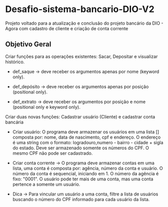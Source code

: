 # Desafio-sistema-bancario-DIO-V2

Projeto voltado para a atualização e conclusão do projeto bancário da DIO - Agora com cadastro de cliente e criação de conta corrente

## Objetivo Geral

Criar funções para as operações existentes: Sacar, Depositar e visualizar histórico.

* def_saque -> deve receber os argumentos apenas por nome (keyword only).

* def_depósito -> deve receber os argumentos apenas por posição (positional only).

* def_extrato -> deve receber os argumentos por posição e nome (positional only e keyword only).

Criar duas novas funções: Cadastrar usuário (Cliente) e cadastrar conta bancária

* Criar usuário: O programa deve armazenar os usuários em uma lista [] composta por: nome, data de nascimento, cpf e endereço. O endereço é uma string com o formato: logradouro,numero - bairro - cidade + sigla do estado. Deve ser armazenado somente os números do CPF. O mesmo CPF não pode ser cadastrado.

* Criar conta corrente -> O programa deve armazenar contas em uma lista, uma conta é composta por: agência, número da conta e usuário. O número da conta é sequencial, iniciando em 1. O número da agência é fixo: "0001". O usuário pode ter mais de uma conta, mas uma conta pertence a somente um usuário.

* Dica -> Para vincular um usuário a uma conta, filtre a lista de usuários buscando o número do CPF informado para cada usuário da lista.
